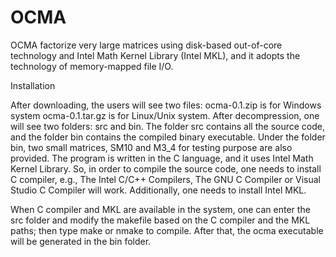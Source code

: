 # OCMA

OCMA factorize very large matrices using disk-based out-of-core technology and Intel Math Kernel Library (Intel MKL), and it adopts the technology of memory-mapped file I/O.

Installation

After downloading, the users will see two files: ocma-0.1.zip is for Windows system ocma-0.1.tar.gz is for Linux/Unix system.
After decompression, one will see two folders: src and bin. The folder src contains all the source code, and the folder bin contains the compiled binary executable. Under the folder bin, two small matrices, SM10 and M3_4 for testing purpose are also provided. 
The program is written in the C language, and it uses Intel Math Kernel Library. So, in order to compile the source code, one needs to install C compiler, e.g., The Intel C/C++ Compilers, The GNU C Compiler or Visual Studio C Compiler will work. Additionally, one needs to install Intel MKL.

When C compiler and MKL are available in the system, one can enter the src folder and modify the makefile based on the C compiler and the MKL paths; then type make or nmake to compile. After that, the ocma executable will be generated in the bin folder. 



